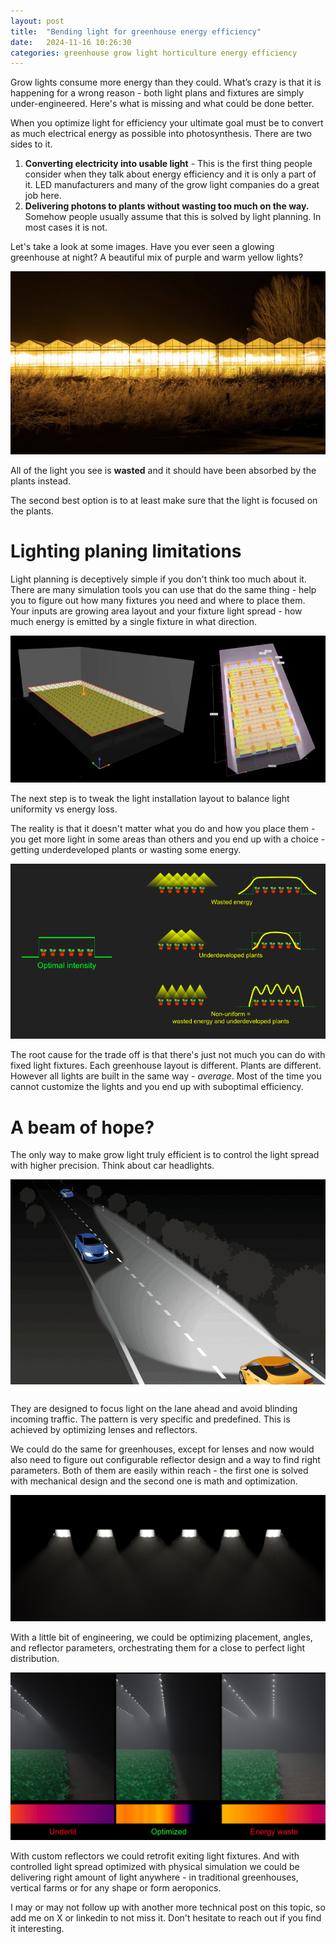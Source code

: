 ```yaml
---
layout: post
title:  "Bending light for greenhouse energy efficiency"
date:   2024-11-16 10:26:30
categories: greenhouse grow light horticulture energy efficiency
---
```


Grow lights consume more energy than they could. What’s crazy is that it is happening for a wrong reason - both light plans and fixtures are simply under-engineered. Here's what is missing and what could be done better.

When you optimize light for efficiency your ultimate goal must be to convert as much electrical energy as possible into photosynthesis. There are two sides to it.
1. **Converting electricity into usable light** - This is the first thing people consider when they talk about energy efficiency and it is only a part of it. LED manufacturers and many of the grow light companies do a great job here.
2. **Delivering photons to plants without wasting too much on the way.** Somehow people usually assume that this is solved by light planning. In most cases it is not.

Let's take a look at some images. Have you ever seen a glowing greenhouse at night? A beautiful mix of purple and warm yellow lights?

![Greenhouse lighting](/assets/light-intro/greenhouse.webp)

All of the light you see is **wasted** and it should have been absorbed by the plants instead.

The second best option is to at least make sure that the light is focused on the plants.

# Lighting planing limitations
Light planning is deceptively simple if you don't think too much about it. There are many simulation tools you can use that do the same thing - help you to figure out how many fixtures you need and where to place them. Your inputs are growing area layout and your fixture light spread - how much energy is emitted by a single fixture in what direction.

![Light Planning](/assets/light-intro/lightplanning.webp)

The next step is to tweak the light installation layout to balance light uniformity vs energy loss.

The reality is that it doesn't matter what you do and how you place them - you get more light in some areas than others and you end up with a choice - getting underdeveloped plants or wasting some energy.

![Light Planning issues](/assets/light-intro/lightplanning_issues.png)

The root cause for the trade off is that there's just not much you can do with fixed light fixtures. Each greenhouse layout is different. Plants are different. However all lights are built in the same way - *average*. Most of the time you cannot customize the lights and you end up with suboptimal efficiency.

# A beam of hope?
The only way to make grow light truly efficient is to control the light spread with higher precision. Think about car headlights.

![Car head light](/assets/light-intro/carheadlight.png)

They are designed to focus light on the lane ahead and avoid blinding incoming traffic. The pattern is very specific and predefined. This is achieved by optimizing lenses and reflectors.

We could do the same for greenhouses, except for lenses and now would also need to figure out configurable reflector design and a way to find right parameters. Both of them are easily within reach - the first one is solved with mechanical design and the second one is math and optimization.

![Optimized reflectors](/assets/light-intro/optimized_reflectors.jpg)

With a little bit of engineering, we could be optimizing placement, angles, and reflector parameters, orchestrating them for a close to perfect light distribution.

![Optimized light intensity](/assets/light-intro/optimized_intensity.jpg)

With custom reflectors we could retrofit exiting light fixtures. And with controlled light spread optimized with physical simulation we could be delivering right amount of light anywhere - in traditional greenhouses, vertical farms or for any shape or form aeroponics.

I may or may not follow up with another more technical post on this topic, so add me on X or linkedin to not miss it.
Don't hesitate to reach out if you find it interesting.
